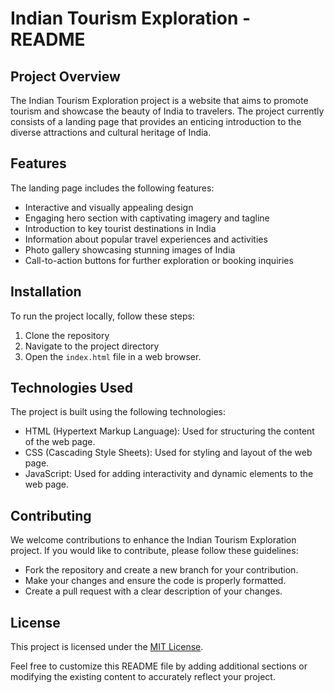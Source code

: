 # Indian Tourism Exploration - README

## Project Overview

The Indian Tourism Exploration project is a website that aims to promote tourism and showcase the beauty of India to travelers. The project currently consists of a landing page that provides an enticing introduction to the diverse attractions and cultural heritage of India.

## Features

The landing page includes the following features:

- Interactive and visually appealing design
- Engaging hero section with captivating imagery and tagline
- Introduction to key tourist destinations in India
- Information about popular travel experiences and activities
- Photo gallery showcasing stunning images of India
- Call-to-action buttons for further exploration or booking inquiries

## Installation

To run the project locally, follow these steps:

1. Clone the repository
2. Navigate to the project directory
3. Open the `index.html` file in a web browser.

## Technologies Used

The project is built using the following technologies:

- HTML (Hypertext Markup Language): Used for structuring the content of the web page.
- CSS (Cascading Style Sheets): Used for styling and layout of the web page.
- JavaScript: Used for adding interactivity and dynamic elements to the web page.

## Contributing

We welcome contributions to enhance the Indian Tourism Exploration project. If you would like to contribute, please follow these guidelines:

- Fork the repository and create a new branch for your contribution.
- Make your changes and ensure the code is properly formatted.
- Create a pull request with a clear description of your changes.

## License

This project is licensed under the [MIT License](https://opensource.org/licenses/MIT).

Feel free to customize this README file by adding additional sections or modifying the existing content to accurately reflect your project.
